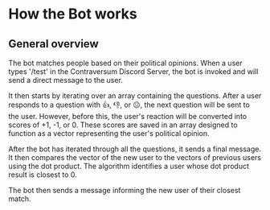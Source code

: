 # How the Bot works 

## General overview 
The bot matches people based on their political opinions. When a user types '/test' in the Contraversum Discord Server, the bot is invoked and will send a direct message to the user.

It then starts by iterating over an array containing the questions. After a user responds to a question with 👍, 👎, or 😐, the next question will be sent to the user. However, before this, the user's reaction will be converted into scores of +1, -1, or 0. These scores are saved in an array designed to function as a vector representing the user's political opinion.

After the bot has iterated through all the questions, it sends a final message. It then compares the vector of the new user to the vectors of previous users using the dot product. The algorithm identifies a user whose dot product result is closest to 0.

The bot then sends a message informing the new user of their closest match.